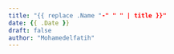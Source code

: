 ```yaml
---
title: "{{ replace .Name "-" " " | title }}"
date: {{ .Date }}
draft: false
author: "Mohamedelfatih"
---
```


